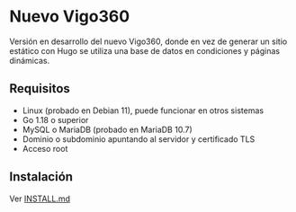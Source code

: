 # Nuevo Vigo360

Versión en desarrollo del nuevo Vigo360, donde en vez de generar un sitio estático con Hugo se utiliza una base de datos en condiciones y páginas dinámicas.

## Requisitos

-   Linux (probado en Debian 11), puede funcionar en otros sistemas
-   Go 1.18 o superior
-   MySQL o MariaDB (probado en MariaDB 10.7)
-   Dominio o subdominio apuntando al servidor y certificado TLS
-   Acceso root

## Instalación

Ver [INSTALL.md](INSTALL.md)
